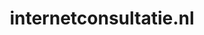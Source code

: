 ---
layout: post
title:  "internetconsultatie.nl"
internal_url:  "/dutchgov/internetconsultatie.nl.html"
subdomains_count: 6
all_subdomains_count: 10
urls_count: 4
ssl_rank: 0
http_rank: 74.5
url_link: /data/internetconsultatie.nl/urls.txt
all_subdomains_link: /data/internetconsultatie.nl/all_subdomains.txt
subdomains_link: /data/internetconsultatie.nl/subdomains.txt
categories: dutchgov
---